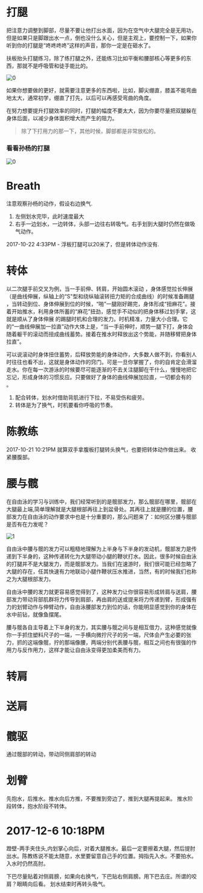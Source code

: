 # 打腿

把注意力调整到脚部，尽量不要让他打出水面，因为在空气中大腿完全是无用功，但是如果只是脚跟出水一点，倒也没什么关心，但是主观上，要控制一下，如果你听到你的打腿是“咚咚咚咚”这样的声音，那你一定是在砸水了。

扶板抬头打腿练习，除了练打腿之外，还能练习比如平衡和腰部核心等更多的东西，那就不是呼吸管和徒手能比的。

![0](https://user-images.githubusercontent.com/5669954/31852665-3bd41096-b6ae-11e7-8553-d1b4304b08f3.gif)


如果你想要做的更好，就需要注意更多的东西啦，比如，脚尖绷直，膝盖不能弯曲地太大，通常初学，绷直了打先，以后可以再感受弯曲的角度。

在努力想要提升打腿效率的同时，打腿的幅度不要太大，因为你要尽量把双腿躲在身体后面，以减少身体面积增大而产生的阻力。

> 除了下打用力的那一下，其他时候，脚部都是非常放松的。



### 看看孙杨的打腿

![0](https://user-images.githubusercontent.com/5669954/31852714-05691d52-b6af-11e7-931b-4735cb8809c7.gif)

# Breath

注意观察孙杨的动作，假设右边换气.

1. 左侧划水完毕，此时速度最大
2. 右手一边划水，一边转体，头部一边往右转吸气。右手划到大腿时仍然在做吸气动作。

2017-10-22 4:33PM - 浮板打腿可以20米了，但是转体动作没有.

# 转体

以二次腿手前交叉为例，当一手前伸、转肩，开始圆木滚动 ，身体感觉拉长伸展（是曲线伸展，纵轴上的“S"型和绕纵轴滚转扭力矩的合成曲线）的时候准备踢腿 ，当转动到位、身体伸展到位的时候，“啪”一腿刚好踢完，身体形成“扭麻花”。接着开始推水，利用身体所蓄的“麻花”扭劲，感觉手不动似的把身体移过划手掌，这就是顺从了身体伸展 的踢腿时机和合理的发力。时机精准，力量大小合理。它的“一曲线伸展加一拉直”动作大体上是，“当一手前伸时，顺势一腿下打，身体会随着躯干的滚动而扭成曲线蓄势。接着在推水时释放出这个势能，并随移臂把身体拉直”。

可以说滚动时身体扭住蓄势，后释放势能的身体动作，大多数人做不到，你看别人时往往也看不出，这就是身体动作的窍门。可是一旦你掌握了，你的自肯定会滑溜走水。你在每一次游泳的时候要尽可能逐渐的不去关注腿脚在干什么，慢慢地把它忘记，形成身体的习惯反应。只要做好了身体的曲线伸展加拉直，一切都会有的 。

1. 配合转体，划水时借助背肌进行下拉，不易受伤和疲劳。
2. 转体是为了换气，时机要看你呼吸的节奏。

# 陈教练

2017-10-21 10:21PM 就算双手拿腹板打腿转头换气，也要把转体动作做出来。
收紧腰腹部。

# 腰与髋

在自由泳的学习与训练中，我们经常听到的是髋部发力，那么髋部在哪里，髋部在大腿最上端,简单理解就是大腿根部再往上到盆骨处。其再往上就是腰的位置，腰部发力在自由泳的动作要求中也是十分重要的，那么问题来了：如何区分腰与髋部是否有在力发呢？

![1](https://user-images.githubusercontent.com/5669954/31852855-078a649e-b6b2-11e7-8e93-f8d0d09a7b35.jpeg)

自由泳中腰与髋的发力可以粗糙地理解为上半身与下半身的发动机，髋部发力是传递到下半身的，这种传递转化为大腿带动小腿的鞭状打水。因此，很多时候自由泳的打腿并不是大腿发力，而是髋部发力。当我们在速游时，我们很可能已经忽略了大腿的存在，任其快速有力地联动小腿作鞭状压水推进，当然，有的时候我们也称之为大腿根部发力。

自由泳中腰的发力就更容易感觉得到了，这种发力让你很容易形成转肩与送肩，腰部发力带动背部肌群将力传导到肩部，再由肩的送或提来将力传递到臂，形成强有力的划臂动作与伸臂动作，自由泳腰部发力到位的话，你能明显感觉到你的身体在水中前钻，就像鱼摆尾。

腰与髋各自主导着上下半身的发力，其实腰与髋之间与是相互借力，这种感觉就像你一手抓住塑料尺子的一端，一手横向微拧尺子的另一端，尺体会产生必要的张力，抓的这端像髋，拧的那端像腰，两端分别代表腰与髋，相互之间也有很强的作用力与反作用力，这样才能让自由泳变得更加柔美而有力。

# 转肩

# 送肩

# 髋驱

通过髋部的转动，带动同侧肩部的转动

# 划臂

先抱水，后推水。推水向后方推，不要推到旁边了，推到大腿再提起来。
推水阶段转体，抱水阶段不转体。

# 2017-12-6 10:18PM

蹬壁-两手夹住头,内划掌心向后，对着大腿推水。最后一定要擦着大腿，然后提肘出水。陈教练说不能太随意，水里要留意自己手的位置。拇指先入水。不要拍水。入水时仍然高肘。

下巴尽量贴着对侧肩膀，如果向右换气，下巴贴右侧肩膀。用下巴去庄。所谓的咬肩？眼睛向后看。
划水结束时再转头吸气。